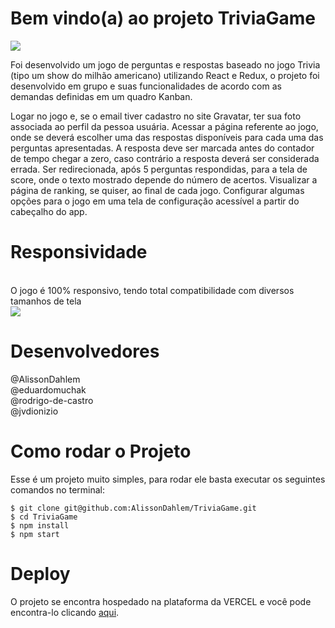 # Bem vindo(a) ao projeto TriviaGame

<img src="https://i.ibb.co/vkNfSBF/trivia-desktop.png" heigth="100">
<br>

Foi desenvolvido um jogo de perguntas e respostas baseado no jogo Trivia (tipo um show do milhão americano) utilizando React e Redux, o projeto foi desenvolvido em grupo e suas funcionalidades de acordo com as demandas definidas em um quadro Kanban.

Logar no jogo e, se o email tiver cadastro no site Gravatar, ter sua foto associada ao perfil da pessoa usuária. Acessar a página referente ao jogo, onde se deverá escolher uma das respostas disponíveis para cada uma das perguntas apresentadas. A resposta deve ser marcada antes do contador de tempo chegar a zero, caso contrário a resposta deverá ser considerada errada. Ser redirecionada, após 5 perguntas respondidas, para a tela de score, onde o texto mostrado depende do número de acertos. Visualizar a página de ranking, se quiser, ao final de cada jogo. Configurar algumas opções para o jogo em uma tela de configuração acessível a partir do cabeçalho do app.

# Responsividade 
<br>
O jogo é 100% responsivo, tendo total compatibilidade com diversos tamanhos de tela
<br>

<img src="https://i.ibb.co/ZWMQt8w/trivia-smartphone-removebg-preview.png" />

# Desenvolvedores
@AlissonDahlem<br>
@eduardomuchak <br>
@rodrigo-de-castro <br>
@jvdionizio <br>

# Como rodar o Projeto

Esse é um projeto muito simples, para rodar ele basta executar os seguintes comandos no terminal:

 ```console
 $ git clone git@github.com:AlissonDahlem/TriviaGame.git
 $ cd TriviaGame
 $ npm install
 $ npm start
 ```
 
 # Deploy
 
 O projeto se encontra hospedado na plataforma da VERCEL e você pode encontra-lo clicando <a href="https://trivia-sable.vercel.app/">aqui</a>.
